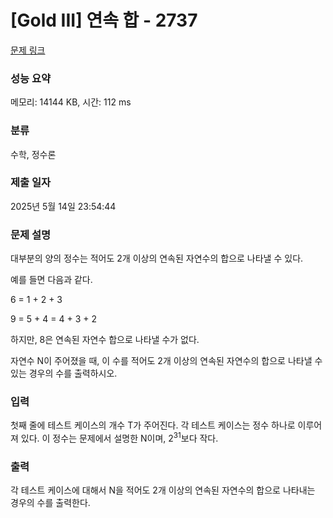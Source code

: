 # [Gold III] 연속 합 - 2737 

[문제 링크](https://www.acmicpc.net/problem/2737) 

### 성능 요약

메모리: 14144 KB, 시간: 112 ms

### 분류

수학, 정수론

### 제출 일자

2025년 5월 14일 23:54:44

### 문제 설명

<p>대부분의 양의 정수는 적어도 2개 이상의 연속된 자연수의 합으로 나타낼 수 있다.</p>

<p>예를 들면 다음과 같다.</p>

<p>6 = 1 + 2 + 3</p>

<p>9 = 5 + 4 = 4 + 3 + 2</p>

<p>하지만, 8은 연속된 자연수 합으로 나타낼 수가 없다.</p>

<p>자연수 N이 주어졌을 때, 이 수를 적어도 2개 이상의 연속된 자연수의 합으로 나타낼 수 있는 경우의 수를 출력하시오.</p>

### 입력 

 <p>첫째 줄에 테스트 케이스의 개수 T가 주어진다. 각 테스트 케이스는 정수 하나로 이루어져 있다. 이 정수는 문제에서 설명한 N이며, 2<sup>31</sup>보다 작다.</p>

### 출력 

 <p>각 테스트 케이스에 대해서 N을 적어도 2개 이상의 연속된 자연수의 합으로 나타내는 경우의 수를 출력한다.</p>

